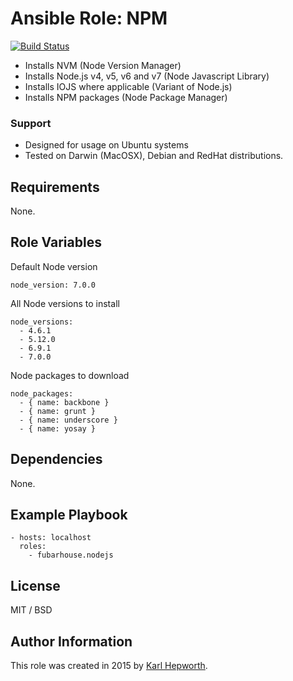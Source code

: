 # Ansible Role: NPM

[![Build Status](https://travis-ci.org/fubarhouse/ansible-role-nodejs.svg?branch=master)](https://travis-ci.org/fubarhouse/ansible-role-nodejs)

* Installs NVM (Node Version Manager)
* Installs Node.js v4, v5, v6 and v7 (Node Javascript Library)
* Installs IOJS where applicable (Variant of Node.js)
* Installs NPM packages (Node Package Manager)

### Support

* Designed for usage on Ubuntu systems
* Tested on Darwin (MacOSX), Debian and RedHat distributions.

## Requirements

  None. 

## Role Variables

Default Node version
````
node_version: 7.0.0
````

All Node versions to install
````
node_versions:
  - 4.6.1
  - 5.12.0
  - 6.9.1
  - 7.0.0
````
Node packages to download
````
node_packages:
  - { name: backbone }
  - { name: grunt }
  - { name: underscore }
  - { name: yosay }
````
## Dependencies

  None.

## Example Playbook
````
- hosts: localhost
  roles:
    - fubarhouse.nodejs
````

## License

MIT / BSD

## Author Information

This role was created in 2015 by [Karl Hepworth](https://twitter.com/fubarhouse).